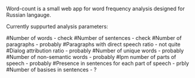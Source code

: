 Word-count is a small web app for word frequency analysis designed for Russian langauge.

Currently suppurted analysis parameters:

#Number of words - check
#Number of sentences - check
#Number of paragraphs - probably
#Paragraphs with direct speech ratio - not quite
#Dialog attribution ratio - probably
#Number of unique words - probably
#Number of non-semantic words - probably
#Ipm number of parts of speech - probably
#Presence in sentences for each part of speech - prbly
#Number of basises in sentences - ?
